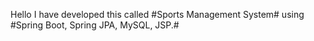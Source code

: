 Hello I have developed this called #Sports Management System# using #Spring Boot, Spring JPA, MySQL, JSP.#
